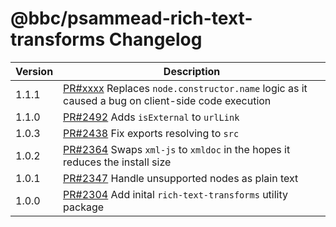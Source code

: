 # @bbc/psammead-rich-text-transforms Changelog

<!-- prettier-ignore -->
| Version | Description |
| ------- | ----------- |
| 1.1.1 | [PR#xxxx](https://github.com/bbc/psammead/pull/xxxx) Replaces `node.constructor.name` logic as it caused a bug on client-side code execution |
| 1.1.0 | [PR#2492](https://github.com/bbc/psammead/pull/2492) Adds `isExternal` to `urlLink` |
| 1.0.3 | [PR#2438](https://github.com/bbc/psammead/pull/2438) Fix exports resolving to `src` |
| 1.0.2 | [PR#2364](https://github.com/bbc/psammead/pull/2364) Swaps `xml-js` to `xmldoc` in the hopes it reduces the install size |
| 1.0.1 | [PR#2347](https://github.com/bbc/psammead/pull/2347) Handle unsupported nodes as plain text |
| 1.0.0 | [PR#2304](https://github.com/bbc/psammead/pull/2304) Add inital `rich-text-transforms` utility package |
